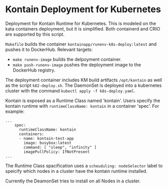 # Kontain Deployment for Kubernetes

Deployment for Kontain Runtime for Kubernetes. This is modeled on the kata containers deployment, but it is simplified.
Both containerd and CRIO are supported by this script.

`Makefile` builds the container `kontainapp/runenv-k8s-deploy:latest` and pushes it to DockerHub. Relevant targets:
* `make runenv-image` builds the delpoyment container.
* `make push-runenv-image` pushes the deployment image to the DockerHub registry.

The deployment container includes  KM build artifacts `/opt/kontain` as well as the script `k82-deploy.sh`. The DaemonSet 
is deployed into a kubernetes cluster with the command `kubectl apply -f k8s-deploy.yaml`.

Kontain is exposed as a Runtime Class named 'kontain'. Users specify the kontain runtime with `runtimeClassName: kontain`
in a container 'spec'.  For example:

```
...
    spec:
      runtimeClassName: kontain
      containers:
      - name: kontain-test-app
        image: busybox:latest
        command: [ "sleep", "infinity" ]
        imagePullPolicy: IfNotPresent
...
```

The Runtime Class spacification uses a `scheuduling: nodeSelector` label to speicify which nodes in a cluster have
the kontain runtime installed.

Currently the DeamonSet tries to install on all Nodes in a cluster.
